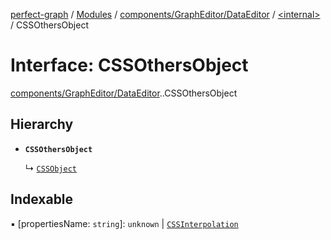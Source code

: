 [perfect-graph](../README.md) / [Modules](../modules.md) / [components/GraphEditor/DataEditor](../modules/components_GraphEditor_DataEditor.md) / [<internal\>](../modules/components_GraphEditor_DataEditor._internal_.md) / CSSOthersObject

# Interface: CSSOthersObject

[components/GraphEditor/DataEditor](../modules/components_GraphEditor_DataEditor.md).[<internal>](../modules/components_GraphEditor_DataEditor._internal_.md).CSSOthersObject

## Hierarchy

- **`CSSOthersObject`**

  ↳ [`CSSObject`](components_GraphEditor_DataEditor._internal_.CSSObject.md)

## Indexable

▪ [propertiesName: `string`]: `unknown` \| [`CSSInterpolation`](../modules/components_GraphEditor_DataEditor._internal_.md#cssinterpolation)
